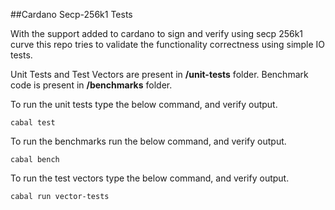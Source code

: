 ##Cardano Secp-256k1 Tests

With the support added to cardano to sign and verify using secp 256k1 curve this repo tries to validate the functionality correctness using simple IO tests.

Unit Tests and Test Vectors are present in **/unit-tests** folder.
Benchmark code is present in **/benchmarks** folder.

To run the unit tests type the below command, and verify output.

`
cabal test
`


To run the benchmarks run the below command, and verify output.

`
cabal bench
`



To run the test vectors type the below command, and verify output.

`
cabal run vector-tests
`
